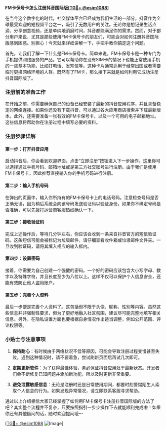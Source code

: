 **FM卡保号卡怎么注册抖音国际版[[TG💪+ @esim1088](https://t.me/s/esim1088)]**

在当今这个数字化的时代，社交媒体平台已经成为我们生活的一部分。抖音作为全球最受欢迎的短视频平台之一，吸引了无数用户的关注。无论你是想记录生活点滴、分享创意视频，还是单纯地消磨时间，抖音都能满足你的需求。然而，对于部分用户来说，尤其是那些使用FM卡保号卡的朋友们，可能会对如何注册抖音国际版感到困惑。别担心！今天就来详细讲解一下，手把手教你搞定这个问题。

首先，让我们了解一下什么是FM卡保号卡。简单来说，FM卡保号卡是一种专门为手机提供网络服务的产品，它可以帮助你在没有SIM卡的情况下也能正常使用手机的一些基本功能，比如打电话、发短信等。这种卡片通常适用于经常出国或者需要临时更换网络环境的人群。既然有了FM卡，那么接下来就是如何利用它成功注册抖音国际版了。

### 注册前的准备工作

在开始之前，你需要确保自己的设备已经安装了最新的抖音应用程序，并且具备稳定的网络连接。如果你还没有下载抖音，可以通过各大应用商店搜索并下载最新版本。此外，还需要准备一张有效的FM卡保号卡，以及一个可用的电子邮箱地址。这些信息将帮助你在注册过程中填写必要的资料。

### 注册步骤详解

#### 第一步：打开抖音应用

启动抖音后，你会看到欢迎界面。点击“立即注册”按钮进入下一步操作。这里你可以选择通过手机号码、邮箱地址或是第三方社交账号进行注册。由于我们是使用FM卡保号卡，因此推荐直接输入你的手机号码进行注册。

#### 第二步：输入手机号码

在弹出的页面中，输入你所持有的FM卡保号卡上的电话号码。注意检查号码是否正确无误，因为稍后系统会向该号码发送验证码以验证身份。如果你不确定号码是否准确，可以先拨打运营商客服热线确认一下。

#### 第三步：接收验证码

完成上述操作后，等待几分钟左右，你应该会收到一条来自抖音官方的短信验证码。这条短信可能会被标记为垃圾邮件，请仔细查看收件箱或垃圾邮件文件夹。一旦收到验证码，请将其填入相应的输入框内。

#### 第四步：设置密码

接着，你需要为自己创建一个强健的密码。一个好的密码应该包含大小写字母、数字以及特殊字符，并且长度至少为八位以上。这样不仅可以保护个人信息安全，还能有效防止他人盗用账户。

#### 第五步：完善个人资料

最后一步便是完善个人资料了。这包括但不限于头像、昵称、性别等内容。虽然这些信息并非强制性要求，但为了更好地融入社区氛围，建议尽可能完整地填写相关信息。另外，在隐私设置方面也要根据自身情况作出适当调整，例如公开范围、评论权限等。

### 小贴士与注意事项

1. **保持耐心**：有时候由于网络状况不佳等原因，可能会导致注册过程变慢甚至失败。遇到这种情况时，请不要着急，尝试刷新页面后再试几次即可。
   
2. **定期更新软件**：为了获得最佳体验，务必保证抖音应用处于最新状态。开发者们会不断修复已知问题并添加新功能，所以及时更新非常重要。
   
3. **避免泄露敏感信息**：无论是注册时还是日常使用期间，都要时刻警惕陌生人索取个人信息的行为。如果发现异常情况，请立即联系客服寻求帮助。

通过以上介绍相信大家已经掌握了如何用FM卡保号卡注册抖音国际版的方法了吧？其实整个流程并不复杂，只要按照指引一步步操作下去就能顺利完成啦！如果你还有其他疑问的话，随时欢迎提问哦～

[[TG💪+ @esim1088](https://t.me/s/esim1088) ![Image](https://i.postimg.cc/4NQfJmqS/Snipaste-2025-05-13-00-14-12.png)]